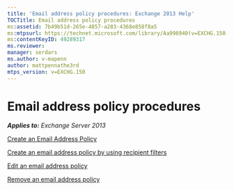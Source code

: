```yaml
---
title: 'Email address policy procedures: Exchange 2013 Help'
TOCTitle: Email address policy procedures
ms:assetid: 7b49b51d-265e-4857-a283-4368e858f8a5
ms:mtpsurl: https://technet.microsoft.com/library/Aa998940(v=EXCHG.150)
ms:contentKeyID: 49289317
ms.reviewer: 
manager: serdars
ms.author: v-mapenn
author: mattpennathe3rd
mtps_version: v=EXCHG.150
---
```


# Email address policy procedures

_**Applies to:** Exchange Server 2013_

[Create an Email Address Policy](create-an-email-address-policy-exchange-2013-help.md)

[Create an email address policy by using recipient filters](create-an-email-address-policy-by-using-recipient-filters-exchange-2013-help.md)

[Edit an email address policy](edit-an-email-address-policy-exchange-2013-help.md)

[Remove an email address policy](remove-an-email-address-policy-exchange-2013-help.md)
